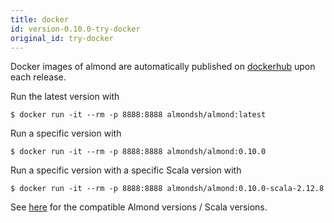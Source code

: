 ```yaml
---
title: docker
id: version-0.10.0-try-docker
original_id: try-docker
---
```


Docker images of almond are automatically published on
[dockerhub](https://hub.docker.com/r/almondsh/almond) upon each release.

Run the latest version with

```
$ docker run -it --rm -p 8888:8888 almondsh/almond:latest
```

Run a specific version with

```
$ docker run -it --rm -p 8888:8888 almondsh/almond:0.10.0
```

Run a specific version with a specific Scala version with

```
$ docker run -it --rm -p 8888:8888 almondsh/almond:0.10.0-scala-2.12.8
```

See [here](install-versions.md) for the compatible Almond versions / Scala
versions.
